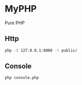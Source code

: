 # MyPHP

Pure PHP

## Http

```sh
php -S 127.0.0.1:8000 -t public/
```

## Console

```sh
php console.php
```
